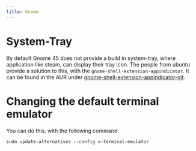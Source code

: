 ```yaml
---
title: Gnome
---
```


# System-Tray 

By default Gnome 45 does not provide a build in system-tray, where
application like steam, can display their tray icon. The people from
ubuntu provide a solution to this, with the
`gnome-shell-extension-appindicator`. It can be found in the AUR under
[gnome-shell-extension-appindicator-git](https://aur.archlinux.org/packages/gnome-shell-extension-appindicator-git).

# Changing the default terminal emulator 

You can do this, with the following command:

    sudo update-alternatives --config x-terminal-emulator
    
